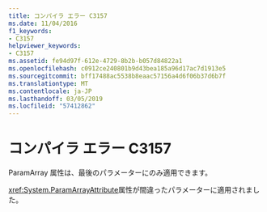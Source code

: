 ```yaml
---
title: コンパイラ エラー C3157
ms.date: 11/04/2016
f1_keywords:
- C3157
helpviewer_keywords:
- C3157
ms.assetid: fe94d97f-612e-4729-8b2b-b057d84822a1
ms.openlocfilehash: c0912ce240801b9d43bea185a96d17ac7d1913e5
ms.sourcegitcommit: bff17488ac5538b8eaac57156a4d6f06b37d6b7f
ms.translationtype: MT
ms.contentlocale: ja-JP
ms.lasthandoff: 03/05/2019
ms.locfileid: "57412862"
---
```

# <a name="compiler-error-c3157"></a>コンパイラ エラー C3157

ParamArray 属性は、最後のパラメーターにのみ適用できます。

<xref:System.ParamArrayAttribute>属性が間違ったパラメーターに適用されました。